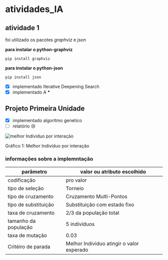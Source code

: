 # atividades_IA

## atividade 1

foi utilizado os pacotes *graphviz* e *json*

__para instalar o python-graphviz__
````shell
pip install graphviz
````
__para instalar o python-json__
````shell
pip install json
````

- [x] implementado Iterative Deepening Search
- [x] implementado A __*__
## Projeto Primeira Unidade

- [x] implementado algoritmo genetico
- [ ] relatório :cry:

![](projetoDaUnidade1/gráficos/Rastrigin_Por_Interacao.png "melhor Individuo por interação")

Gráfico 1: Melhor Indivíduo por interação

### informações sobre a implemntação

parâmetro                |valor ou atributo escolhido
-------------------------|---------------------------
codificação              | pro valor
tipo de seleção          | Torneio
tipo de cruzamento       | Cruzamento Multi-Pontos
tipo de substituição     | Substituição com estado fixo
taxa de cruzamento       | 2/3 da população total
tamanho da população     | 5 indivíduos
taxa de mutação          | 0.03
Critéiro de parada       | Melhor Individuo atingir o valor esperado